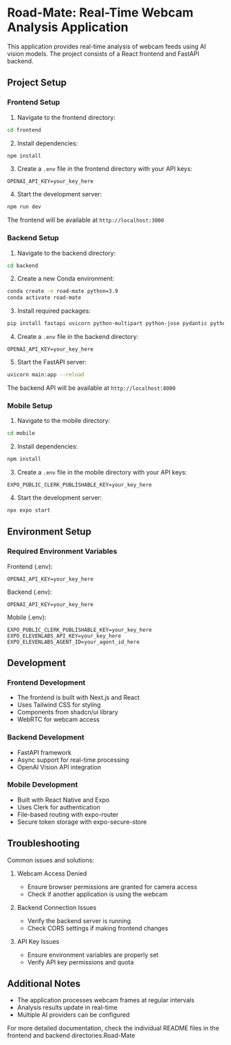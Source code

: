 # Road-Mate: Real-Time Webcam Analysis Application

This application provides real-time analysis of webcam feeds using AI vision models. The project consists of a React frontend and FastAPI backend.

## Project Setup

### Frontend Setup

1. Navigate to the frontend directory:
```bash
cd frontend
```

2. Install dependencies:
```bash
npm install
```

3. Create a `.env` file in the frontend directory with your API keys:
```env
OPENAI_API_KEY=your_key_here
```

4. Start the development server:
```bash
npm run dev
```

The frontend will be available at `http://localhost:3000`

### Backend Setup

1. Navigate to the backend directory:
```bash
cd backend
```

2. Create a new Conda environment:
```bash
conda create -n road-mate python=3.9
conda activate road-mate
```

3. Install required packages:
```bash
pip install fastapi uvicorn python-multipart python-jose pydantic python-dotenv
```

4. Create a `.env` file in the backend directory:
```env
OPENAI_API_KEY=your_key_here
```

5. Start the FastAPI server:
```bash
uvicorn main:app --reload
```

The backend API will be available at `http://localhost:8000`

### Mobile Setup

1. Navigate to the mobile directory:
```bash
cd mobile
```

2. Install dependencies:
```bash
npm install
```

3. Create a `.env` file in the mobile directory with your API keys:
```env
EXPO_PUBLIC_CLERK_PUBLISHABLE_KEY=your_key_here
```

4. Start the development server:
```bash
npx expo start
```

## Environment Setup

### Required Environment Variables

Frontend (.env):
```env
OPENAI_API_KEY=your_key_here
```

Backend (.env):
```env
OPENAI_API_KEY=your_key_here
```

Mobile (.env):
```env
EXPO_PUBLIC_CLERK_PUBLISHABLE_KEY=your_key_here
EXPO_ELEVENLABS_API_KEY=your_key_here
EXPO_ELEVENLABS_AGENT_ID=your_agent_id_here
```

## Development

### Frontend Development
- The frontend is built with Next.js and React
- Uses Tailwind CSS for styling
- Components from shadcn/ui library
- WebRTC for webcam access

### Backend Development
- FastAPI framework
- Async support for real-time processing
- OpenAI Vision API integration

### Mobile Development
- Built with React Native and Expo
- Uses Clerk for authentication
- File-based routing with expo-router
- Secure token storage with expo-secure-store

## Troubleshooting

Common issues and solutions:

1. Webcam Access Denied
   - Ensure browser permissions are granted for camera access
   - Check if another application is using the webcam

2. Backend Connection Issues
   - Verify the backend server is running
   - Check CORS settings if making frontend changes

3. API Key Issues
   - Ensure environment variables are properly set
   - Verify API key permissions and quota

## Additional Notes

- The application processes webcam frames at regular intervals
- Analysis results update in real-time
- Multiple AI providers can be configured

For more detailed documentation, check the individual README files in the frontend and backend directories.Road-Mate
